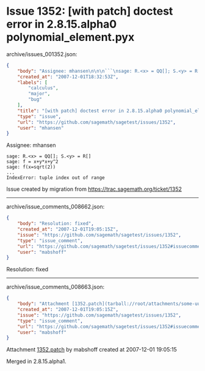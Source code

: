 # Issue 1352: [with patch] doctest error in 2.8.15.alpha0 polynomial_element.pyx

archive/issues_001352.json:
```json
{
    "body": "Assignee: mhansen\n\n\n```\nsage: R.<x> = QQ[]; S.<y> = R[]\nsage: f = x+y*x+y^2\nsage: f(x=sqrt(2))\n...\nIndexError: tuple index out of range\n```\n\n\nIssue created by migration from https://trac.sagemath.org/ticket/1352\n\n",
    "created_at": "2007-12-01T18:32:53Z",
    "labels": [
        "calculus",
        "major",
        "bug"
    ],
    "title": "[with patch] doctest error in 2.8.15.alpha0 polynomial_element.pyx",
    "type": "issue",
    "url": "https://github.com/sagemath/sagetest/issues/1352",
    "user": "mhansen"
}
```
Assignee: mhansen


```
sage: R.<x> = QQ[]; S.<y> = R[]
sage: f = x+y*x+y^2
sage: f(x=sqrt(2))
...
IndexError: tuple index out of range
```


Issue created by migration from https://trac.sagemath.org/ticket/1352





---

archive/issue_comments_008662.json:
```json
{
    "body": "Resolution: fixed",
    "created_at": "2007-12-01T19:05:15Z",
    "issue": "https://github.com/sagemath/sagetest/issues/1352",
    "type": "issue_comment",
    "url": "https://github.com/sagemath/sagetest/issues/1352#issuecomment-8662",
    "user": "mabshoff"
}
```

Resolution: fixed



---

archive/issue_comments_008663.json:
```json
{
    "body": "Attachment [1352.patch](tarball://root/attachments/some-uuid/ticket1352/1352.patch) by mabshoff created at 2007-12-01 19:05:15\n\nMerged in 2.8.15.alpha1.",
    "created_at": "2007-12-01T19:05:15Z",
    "issue": "https://github.com/sagemath/sagetest/issues/1352",
    "type": "issue_comment",
    "url": "https://github.com/sagemath/sagetest/issues/1352#issuecomment-8663",
    "user": "mabshoff"
}
```

Attachment [1352.patch](tarball://root/attachments/some-uuid/ticket1352/1352.patch) by mabshoff created at 2007-12-01 19:05:15

Merged in 2.8.15.alpha1.
